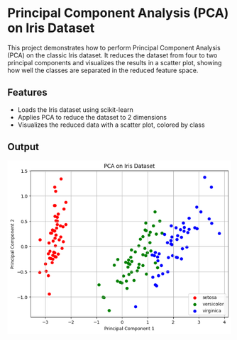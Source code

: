 # Principal Component Analysis (PCA) on Iris Dataset

This project demonstrates how to perform Principal Component Analysis (PCA) on the classic Iris dataset. It reduces the dataset from four to two principal components and visualizes the results in a scatter plot, showing how well the classes are separated in the reduced feature space.

## Features

- Loads the Iris dataset using scikit-learn
- Applies PCA to reduce the dataset to 2 dimensions
- Visualizes the reduced data with a scatter plot, colored by class


## Output

![alt text](image.png)